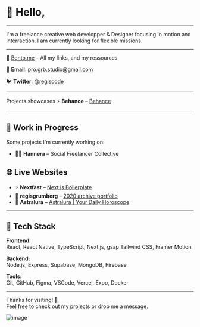 
# 👋 Hello, 
---

I'm a freelance creative web developper & Designer focusing in motion and interraction. 
I am currently looking for flexible missions.

---

🧩 [Bento.me](https://bento.me/regisgrb) – All my links, and my ressources

📧 **Email**: pro.grb.studio@gmail.com  

🐦 **Twitter**: [@regiscode](https://x.com/regiscode)

---

Projects showcases 
⚡ **Behance** – [Behance](https://www.behance.net/regisgrumberg)  

---

## 🚧 Work in Progress

Some projects I'm currently working on:

- 🧑‍💻 **Hannera** – Social Freelancer Collective  

## 🌐 Live Websites

- ⚡ **Nextfast** – [Next.js Boilerplate](https://nextfast.dev)  
- 🍳 **regisgrumberg** – [2020 archive portfolio  ](https://www.regisgrumberg.com/)  
- 🔮 **Astralura** – [Astralura | Your Daily Horoscope](https://astralura.com)

---

## 🧰 Tech Stack

**Frontend:**  
React, React Native, TypeScript, Next.js, gsap Tailwind CSS, Framer Motion  

**Backend:**  
Node.js, Express, Supabase, MongoDB, Firebase  

**Tools:**  
Git, GitHub, Figma, VSCode, Vercel, Expo, Docker

---

Thanks for visiting! 🚀  
Feel free to check out my projects or drop me a message.

![image](https://user-images.githubusercontent.com/76528190/168589941-ab9dbf8c-98fa-4be9-9b2c-7067e3507d27.png)

<!---
GRBgithub/GRBgithub is a ✨ special ✨ repository because its `README.md` (this file) appears on your GitHub profile.
You can click the Preview link to take a look at your changes.
--->
